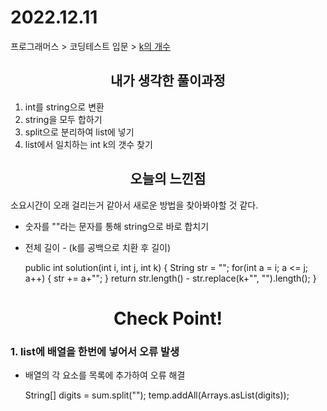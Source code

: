 # 2022.12.11
프로그래머스 > 코딩테스트 입문 > [k의 개수](https://school.programmers.co.kr/learn/courses/30/lessons/120887)

## <div align=center> 내가 생각한 풀이과정 </div>
1. int를 string으로 변환
2. string을 모두 합하기
3. split으로 분리하여 list에 넣기
4. list에서 일치하는 int k의 갯수 찾기

## <div align=center> 오늘의 느낀점 </div>
소요시간이 오래 걸리는거 같아서 새로운 방법을 찾아봐야할 것 같다.<br>
 
- 숫자를 ""라는 문자를 통해 string으로 바로 합치기
- 전체 길이 - (k를 공백으로 치환 후 길이)


    public int solution(int i, int j, int k) {
        String str = "";
        for(int a = i; a <= j; a++) {
            str += a+"";
        }
        return str.length() - str.replace(k+"", "").length();
    }


# <div align=center> Check Point! </div>
### 1. list에 배열을 한번에 넣어서 오류 발생
 - 배열의 각 요소를 목록에 추가하여 오류 해결


    String[] digits = sum.split("");
    temp.addAll(Arrays.asList(digits));

    